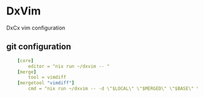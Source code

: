 # DxVim

DxCx vim configuration

## git configuration

```yaml
    [core]
        editor = "nix run ~/dxvim -- "
    [merge]
        tool = vimdiff
    [mergetool "vimdiff"]
        cmd = "nix run ~/dxvim -- -d \"$LOCAL\" \"$MERGED\" \"$BASE\" \"$REMOTE\" -c \"wincmd w\" -c \"wincmd J\""
```
